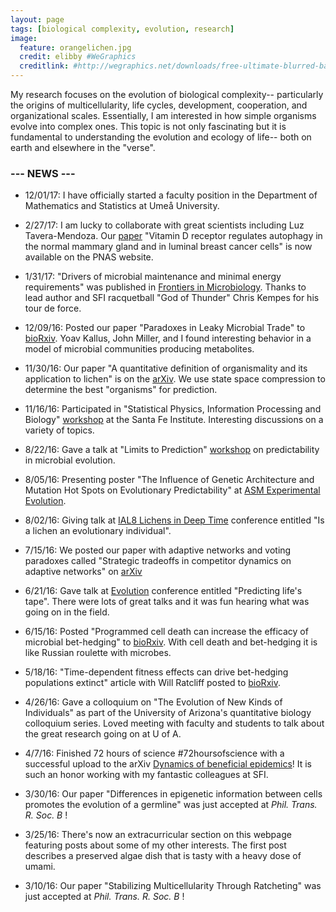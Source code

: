 ```yaml
---
layout: page
tags: [biological complexity, evolution, research]
image:
  feature: orangelichen.jpg
  credit: elibby #WeGraphics
  creditlink: #http://wegraphics.net/downloads/free-ultimate-blurred-background-pack/
---
```


My research focuses on the evolution of biological complexity-- particularly the origins of multicellularity, life cycles, development, cooperation, and organizational scales. Essentially, I am interested in how simple organisms evolve into complex ones. This topic is not only fascinating but it is fundamental to understanding the evolution and ecology of life-- both on earth and elsewhere in the "verse". 

### --- NEWS ---

- 12/01/17: I have officially started a faculty position in the Department of Mathematics and Statistics at Ume&aring; University.

- 2/27/17: I am lucky to collaborate with great scientists including Luz Tavera-Mendoza. Our [paper](http://www.pnas.org/content/early/2017/02/24/1615015114) "Vitamin D receptor regulates autophagy in the normal mammary gland and in luminal breast cancer cells" is now available on the PNAS website. 

- 1/31/17: "Drivers of microbial maintenance and minimal energy requirements" was published in [Frontiers in Microbiology](https://www.ncbi.nlm.nih.gov/pmc/articles/PMC5281582/pdf/fmicb-08-00031.pdf). Thanks to lead author and SFI racquetball "God of Thunder" Chris Kempes for his tour de force. 

- 12/09/16: Posted our paper "Paradoxes in Leaky Microbial Trade" to [bioRxiv](http://biorxiv.org/content/early/2016/12/09/092882). Yoav Kallus, John Miller, and I found interesting behavior in a model of microbial communities producing metabolites.

- 11/30/16: Our paper "A quantitative definition of organismality and its application to lichen" is on the [arXiv](https://arxiv.org/abs/1612.00036). We use state space compression to determine the best "organisms" for prediction.

- 11/16/16: Participated in "Statistical Physics, Information Processing and Biology" [workshop](https://www.santafe.edu/events/statistical-physics-information-processing-an) at the Santa Fe Institute. Interesting discussions on a variety of topics. 

- 8/22/16: Gave a talk at "Limits to Prediction" [workshop](https://www.santafe.edu/events/limits-to-prediction1) on predictability in microbial evolution.

- 8/05/16: Presenting poster "The Influence of Genetic Architecture and Mutation Hot Spots on Evolutionary Predictability" at [ASM Experimental Evolution](http://conferences.asm.org/index.php/upcoming-conferences/2ndasm-conference-on-experimental-microbial-evolution).

- 8/02/16: Giving talk at [IAL8 Lichens in Deep Time](http://ial8.luomus.fi/) conference entitled "Is a lichen an evolutionary individual".

- 7/15/16: We posted our paper with adaptive networks and voting paradoxes called "Strategic tradeoffs in competitor dynamics on adaptive networks" on [arXiv](https://arxiv.org/abs/1607.04632)

- 6/21/16: Gave talk at [Evolution](http://www.evolutionmeetings.org/evolution-2016---austin-texas.html) conference entitled "Predicting life's tape". There were lots of great talks and it was fun hearing what was going on in the field.

- 6/15/16: Posted "Programmed cell death can increase the efficacy of microbial bet-hedging" to [bioRxiv](http://biorxiv.org/content/early/2016/06/15/059071). With cell death and bet-hedging it is like Russian roulette with microbes.

- 5/18/16: "Time-dependent fitness effects can drive bet-hedging populations extinct" article with Will Ratcliff posted to [bioRxiv](http://biorxiv.org/content/early/2016/05/18/054007).

- 4/26/16: Gave a colloquium on "The Evolution of New Kinds of Individuals" as part of the University of Arizona's quantitative biology colloquium series. Loved meeting with faculty and students to talk about the great research going on at U of A.

- 4/7/16: Finished 72 hours of science  #72hoursofscience with a successful upload to the arXiv [Dynamics of beneficial epidemics](http://arxiv.org/abs/1604.02096)! It is such an honor working with my fantastic colleagues at SFI.

- 3/30/16: Our paper "Differences in epigenetic information between cells promotes the evolution of a germline" was just accepted at <I> Phil. Trans. R. Soc. B </I>!

- 3/25/16: There's now an extracurricular section on this webpage featuring posts about some of my other interests. The first post describes a preserved algae dish that is tasty with a heavy dose of umami.

- 3/10/16: Our paper "Stabilizing Multicellularity Through Ratcheting" was just accepted at <I> Phil. Trans. R. Soc. B </I>!